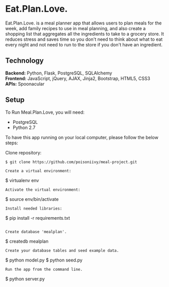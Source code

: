 # Eat.Plan.Love.

Eat.Plan.Love. is a meal planner app that allows users to plan meals for the week, add family recipes to use in meal planning, and also create a shopping list that aggregates all the ingredients to take to a grocery store. It reduces stress and saves time so you don't need to think about what to eat every night and not need to run to the store if you don't have an ingredient.

## Technology
<b>Backend:</b> Python, Flask, PostgreSQL, SQLAlchemy</br>
<b>Frontend:</b> JavaScript, jQuery, AJAX, Jinja2, Bootstrap, HTML5, CSS3<br>
<b>APIs:</b> Spoonacular<br>

## Setup

To Run Meal.Plan.Love, you will need:

- PostgreSQL
- Python 2.7

To have this app running on your local computer, please follow the below steps:

Clone repository:
```
$ git clone https://github.com/poisoniivy/meal-project.git

Create a virtual environment:
```
$ virtualenv env
```
Activate the virtual environment:
```
$ source env/bin/activate
```
Install needed libraries:
```
$ pip install -r requirements.txt
```

Create database 'mealplan'.
```
$ createdb mealplan
```
Create your database tables and seed example data.
```
$ python model.py
$ python seed.py
```
Run the app from the command line.
```
$ python server.py
